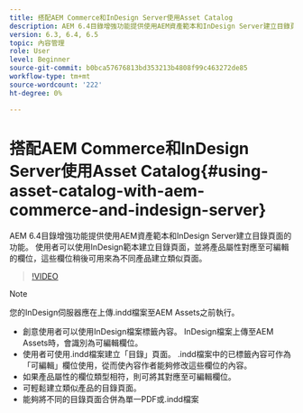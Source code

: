 ```yaml
---
title: 搭配AEM Commerce和InDesign Server使用Asset Catalog
description: AEM 6.4目錄增強功能提供使用AEM資產範本和InDesign Server建立目錄頁面的功能。  使用者可以使用InDesign範本建立目錄頁面，並將產品屬性對應至可編輯的欄位，這些欄位稍後可用來為不同產品建立類似頁面。
version: 6.3, 6.4, 6.5
topic: 內容管理
role: User
level: Beginner
source-git-commit: b0bca57676813bd353213b4808f99c463272de85
workflow-type: tm+mt
source-wordcount: '222'
ht-degree: 0%

---
```



# 搭配AEM Commerce和InDesign Server使用Asset Catalog{#using-asset-catalog-with-aem-commerce-and-indesign-server}

AEM 6.4目錄增強功能提供使用AEM資產範本和InDesign Server建立目錄頁面的功能。  使用者可以使用InDesign範本建立目錄頁面，並將產品屬性對應至可編輯的欄位，這些欄位稍後可用來為不同產品建立類似頁面。

>[!VIDEO](https://video.tv.adobe.com/v/22540/)

>[!NOTE]
>
>您的InDesign伺服器應在上傳\.indd檔案至AEM Assets之前執行。

* 創意使用者可以使用InDesign檔案標籤內容。 InDesign檔案上傳至AEM Assets時，會識別為可編輯欄位。
* 使用者可使用\.indd檔案建立「目錄」頁面。 \.indd檔案中的已標籤內容可作為「可編輯」欄位使用，從而使內容作者能夠修改這些欄位的內容。
* 如果產品屬性的欄位類型相符，則可將其對應至可編輯欄位。
* 可輕鬆建立類似產品的目錄頁面。
* 能夠將不同的目錄頁面合併為單一PDF或\.indd檔案
